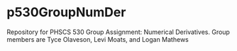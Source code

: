 # p530GroupNumDer
Repository for PHSCS 530 Group Assignment: Numerical Derivatives. Group members are Tyce Olaveson, Levi Moats, and Logan Mathews
